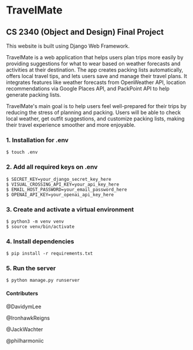 # TravelMate
## CS 2340 (Object and Design) Final Project

This website is built using Django Web Framework.

TravelMate is a web application that helps users plan trips more easily by providing suggestions for what to wear based on weather forecasts and activities at their destination. The app creates packing lists automatically, offers local travel tips, and lets users save and manage their travel plans. It integrates features like weather forecasts from OpenWeather API, location recommendations via Google Places API, and PackPoint API to help generate packing lists.

TravelMate's main goal is to help users feel well-prepared for their trips by reducing the stress of
planning and packing. Users will be able to check local weather, get outfit suggestions, and
customize packing lists, making their travel experience smoother and more enjoyable.

### 1. Installation for .env

```
$ touch .env
```

### 2. Add all required keys on .env

```
$ SECRET_KEY=your_django_secret_key_here
$ VISUAL_CROSSING_API_KEY=your_api_key_here
$ EMAIL_HOST_PASSWORD=your_email_password_here
$ OPENAI_API_KEY=your_openai_api_key_here
```

### 3. Create and activate a virtual environment
```
$ python3 -m venv venv
$ source venv/bin/activate
```

### 4. Install dependencies
```
$ pip install -r requirements.txt
```

### 5. Run the server
```
$ python manage.py runserver
```

#### Contributers
@DavidymLee

@IronhawkReigns

@JackWachter

@philharmoniic
